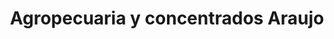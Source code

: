 ---
title: "Agropecuaria y concentrados Araujo"
url: /puerto-araujo/agropecuaria-y-concentrados-araujo/
shop: agraria
---